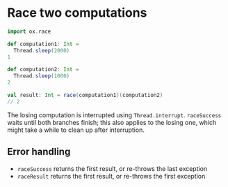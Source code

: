 # Race two computations

```scala
import ox.race

def computation1: Int =
  Thread.sleep(2000)
1

def computation2: Int =
  Thread.sleep(1000)
2

val result: Int = race(computation1)(computation2)
// 2
```

The losing computation is interrupted using `Thread.interrupt`. `raceSuccess` waits until both branches finish; this
also applies to the losing one, which might take a while to clean up after interruption.

## Error handling

* `raceSuccess` returns the first result, or re-throws the last exception
* `raceResult` returns the first result, or re-throws the first exception
